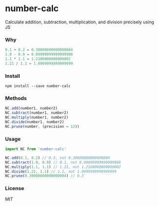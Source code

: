 # number-calc

Calculate addition, subtraction, multiplication, and division precisely using JS

### Why

```js
0.1 + 0.2 = 0.30000000000000004
1.0 - 0.9 = 0.09999999999999998
1.1 * 1.1 = 1.2100000000000002
1.21 / 1.1 = 1.0999999999999999
```

### Install

```
npm install --save number-calc
```

### Methods

```js
NC.add(number1, number2)
NC.subtract(number1, number2)
NC.multiply(number1, number2)
NC.divide(number1, number2)
NC.prune(number, (precision = 12))
```

### Usage

```js
import NC from 'number-calc'

NC.add(0.1, 0.2) // 0.3, not 0.30000000000000004
NC.subtract(1.0, 0.9) // 0.1, not 0.09999999999999998
NC.multiply(1.1, 1.1) // 1.21, not 1.2100000000000002
NC.divide(1.21, 1.1) // 1.1, not 1.0999999999999999
NC.prune(0.30000000000000004) // 0.3
```

### License

MIT
